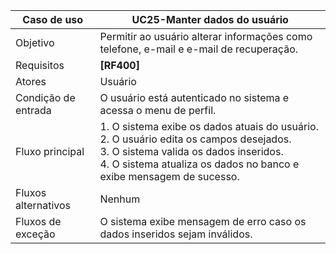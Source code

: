 | Caso de uso       | UC25-Manter dados do usuário                            |
|-------------------|----------------------------------------------------|
| Objetivo          | Permitir ao usuário alterar informações como telefone, e-mail e e-mail de recuperação. |
| Requisitos        | **[RF400]**                                        |
| Atores            | Usuário                                            |
| Condição de entrada | O usuário está autenticado no sistema e acessa o menu de perfil. |
| Fluxo principal   | 1. O sistema exibe os dados atuais do usuário.<br>2. O usuário edita os campos desejados.<br>3. O sistema valida os dados inseridos.<br>4. O sistema atualiza os dados no banco e exibe mensagem de sucesso. |
| Fluxos alternativos | Nenhum                                           |
| Fluxos de exceção | O sistema exibe mensagem de erro caso os dados inseridos sejam inválidos. |
